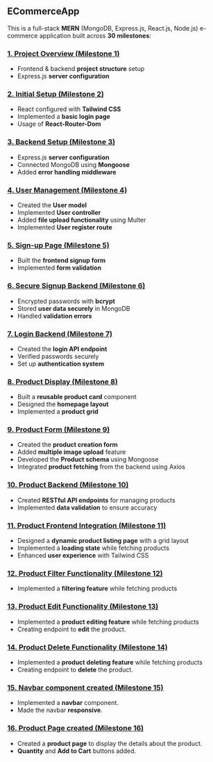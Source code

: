 ## **ECommerceApp**

This is a full-stack **MERN** (MongoDB, Express.js, React.js, Node.js) e-commerce application built across **30 milestones**:

### [**1. Project Overview (Milestone 1)**](https://github.com/Inquisitiveshri34/ECommerceApp/tree/milestone-1)  
- Frontend & backend **project structure** setup
- Express.js **server configuration** 

### [**2. Initial Setup (Milestone 2)**](https://github.com/Inquisitiveshri34/ECommerceApp/tree/milestone-2)  
- React configured with **Tailwind CSS**  
- Implemented a **basic login page**
- Usage of **React-Router-Dom**

### [**3. Backend Setup (Milestone 3)**](https://github.com/Inquisitiveshri34/ECommerceApp/tree/milestone-3)
- Express.js **server configuration**
- Connected MongoDB using **Mongoose**  
- Added **error handling middleware**

### [**4. User Management (Milestone 4)**](https://github.com/Inquisitiveshri34/ECommerceApp/tree/milestone-4)
- Created the **User model**  
- Implemented **User controller**  
- Added **file upload functionality** using Multer
- Implemented **User register route**

### [**5. Sign-up Page (Milestone 5)**](https://github.com/Inquisitiveshri34/ECommerceApp/tree/milestone-5)
- Built the **frontend signup form**  
- Implemented **form validation**  

### [**6. Secure Signup Backend (Milestone 6)**](https://github.com/Inquisitiveshri34/ECommerceApp/tree/milestone-6)
- Encrypted passwords with **bcrypt**  
- Stored **user data securely** in MongoDB  
- Handled **validation errors**

### [**7. Login Backend (Milestone 7)**](https://github.com/Inquisitiveshri34/ECommerceApp/tree/milestone-7)  
- Created the **login API endpoint**  
- Verified passwords securely  
- Set up **authentication system**

### [**8. Product Display (Milestone 8)**](https://github.com/Inquisitiveshri34/ECommerceApp/tree/milestone-8)   
- Built a **reusable product card** component  
- Designed the **homepage layout**  
- Implemented a **product grid**

### [**9. Product Form (Milestone 9)**](https://github.com/Inquisitiveshri34/ECommerceApp/tree/milestone-9)   
- Created the **product creation form**  
- Added **multiple image upload** feature  
- Developed the **Product schema** using Mongoose  
- Integrated **product fetching** from the backend using Axios  

### [**10. Product Backend (Milestone 10)**](https://github.com/Inquisitiveshri34/ECommerceApp/tree/milestone-10)     
- Created **RESTful API endpoints** for managing products  
- Implemented **data validation** to ensure accuracy  

### [**11. Product Frontend Integration (Milestone 11)**](https://github.com/Inquisitiveshri34/ECommerceApp/tree/milestone-11)       
- Designed a **dynamic product listing page** with a grid layout  
- Implemented a **loading state** while fetching products  
- Enhanced **user experience** with Tailwind CSS  

### [**12. Product Filter Functionality (Milestone 12)**](https://github.com/Inquisitiveshri34/ECommerceApp/tree/milestone-12)       
- Implemented a **filtering feature** while fetching products    

### [**13. Product Edit Functionality (Milestone 13)**](https://github.com/Inquisitiveshri34/ECommerceApp/tree/milestone-13)       
- Implemented a **product editing feature** while fetching products 
- Creating endpoint to **edit** the product.

### [**14. Product Delete Functionality (Milestone 14)**](https://github.com/Inquisitiveshri34/ECommerceApp/tree/milestone-14)       
- Implemented a **product deleting feature** while fetching products 
- Creating endpoint to **delete** the product.

### [**15. Navbar component created (Milestone 15)**](https://github.com/Inquisitiveshri34/ECommerceApp/tree/milestone-15)       
- Implemented a **navbar** component. 
- Made the navbar **responsive**.

### [**16. Product Page created (Milestone 16)**](https://github.com/Inquisitiveshri34/ECommerceApp/tree/milestone-16)       
- Created a **product page** to display the details about the product.
- **Quantity** and **Add to Cart** buttons added.
